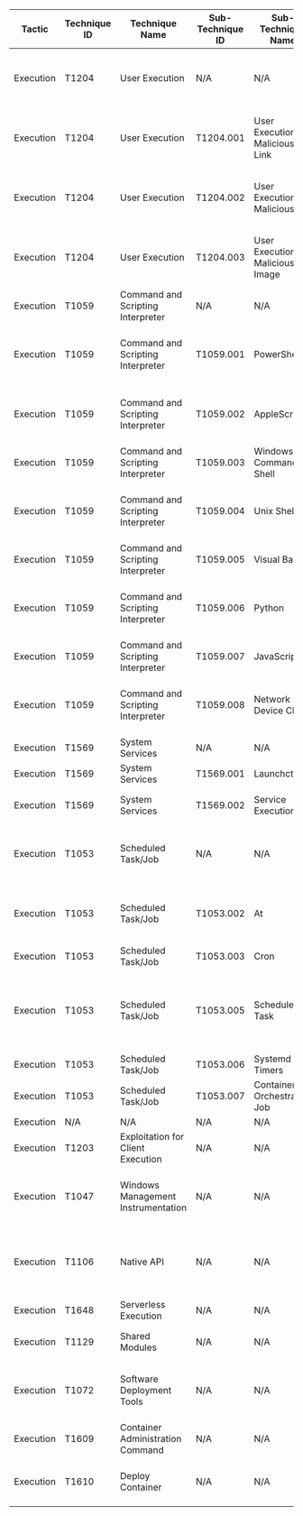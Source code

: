 | Tactic           | Technique ID | Technique Name | Sub-Technique ID | Sub-Technique Name         | Windows EventIDs | Linux auditd Logs           |
|------------------|--------------|----------------|------------------|----------------------------|------------------|-----------------------------|
| Execution | T1204     | User Execution | N/A              | N/A                          | 4688, 4697, 1102  | EXECVE, execveat, CRED_DISP, USER_START, USER_END |
| Execution | T1204     | User Execution | T1204.001        | User Execution - Malicious Link | 4624, 4688, 1102  | EXECVE, execveat, CRED_DISP, USER_START, USER_END |
| Execution | T1204     | User Execution | T1204.002        | User Execution - Malicious File | 4688, 4697, 1102  | EXECVE, execveat, CRED_DISP, USER_START, USER_END |
| Execution | T1204     | User Execution | T1204.003        | User Execution - Malicious Image | 4688, 4697, 1102  | EXECVE, execveat, CRED_DISP, USER_START, USER_END |
| Execution | T1059     | Command and Scripting Interpreter | N/A              | N/A                          |   |  |
| Execution | T1059     | Command and Scripting Interpreter | T1059.001        | PowerShell | 4688, 4697, 4103, 4104, 800  |  |
| Execution | T1059     | Command and Scripting Interpreter | T1059.002        | AppleScript |   | EXECVE, execveat, CRED_DISP, USER_START, USER_END |
| Execution | T1059     | Command and Scripting Interpreter | T1059.003        | Windows Command Shell | 4688, 4697  |  |
| Execution | T1059     | Command and Scripting Interpreter | T1059.004        | Unix Shell |   | EXECVE, execveat, CRED_DISP, USER_START, USER_END |
| Execution | T1059     | Command and Scripting Interpreter | T1059.005        | Visual Basic | 4688, 4697  |  |
| Execution | T1059     | Command and Scripting Interpreter | T1059.006        | Python | 4688, 4697  | EXECVE, execveat, CRED_DISP, USER_START, USER_END |
| Execution | T1059     | Command and Scripting Interpreter | T1059.007        | JavaScript | 4688, 4697  |  |
| Execution | T1059     | Command and Scripting Interpreter | T1059.008        | Network Device CLI |   | EXECVE, execveat, CRED_DISP, USER_START, USER_END |
| Execution | T1569     | System Services | N/A              | N/A                          |   |  |
| Execution | T1569     | System Services | T1569.001        | Launchctl |   |  |
| Execution | T1569     | System Services | T1569.002        | Service Execution | 7034, 7035, 7036  |  |
| Execution | T1053     | Scheduled Task/Job | N/A              | N/A                          | 4698, 4699, 4700, 4701, 4702  | CRED_DISP, USER_START, USER_END |
| Execution | T1053     | Scheduled Task/Job | T1053.002        | At | 4698, 4699, 4700, 4701, 4702  | CRED_DISP, USER_START, USER_END |
| Execution | T1053     | Scheduled Task/Job | T1053.003        | Cron |   | CRON, CRON_JOB |
| Execution | T1053     | Scheduled Task/Job | T1053.005        | Scheduled Task | 4688, 5145, 4698, 4699, 4700, 4701, 4702  |  |
| Execution | T1053     | Scheduled Task/Job | T1053.006        | Systemd Timers |   | UNIT, UNIT_RESULT |
| Execution | T1053     | Scheduled Task/Job | T1053.007        | Container Orchestration Job |   | KUBE_AUDIT |
| Execution | N/A     | N/A | N/A              | N/A                          |   |  |
| Execution | T1203     | Exploitation for Client Execution | N/A              | N/A                          | 4688, 4697  | EXECVE, CRED_DISP |
| Execution | T1047     | Windows Management Instrumentation | N/A              | N/A                          | 4688, 4697, 5857, 5858, 5859  |  |
| Execution | T1106     | Native API | N/A              | N/A                          | 4688, 4697, 1102, 4663  | SYSCALL, EXECVE, execveat, CRED_DISP, USER_START, USER_END |
| Execution | T1648     | Serverless Execution | N/A              | N/A                          | 4688  | EXECVE, execveat |
| Execution | T1129     | Shared Modules | N/A              | N/A                          | 4688, 4697, 1102  | SYSCALL, EXECVE, execveat |
| Execution | T1072     | Software Deployment Tools | N/A              | N/A                          | 4688, 4697, 1102  | EXECVE, execveat, CRED_DISP, USER_START, USER_END |
| Execution | T1609     | Container Administration Command | N/A              | N/A                          | 4688  | EXECVE, execveat, DOCKER |
| Execution | T1610     | Deploy Container | N/A              | N/A                          | 4688  | EXECVE, execveat, DOCKER, KUBE_AUDIT |
